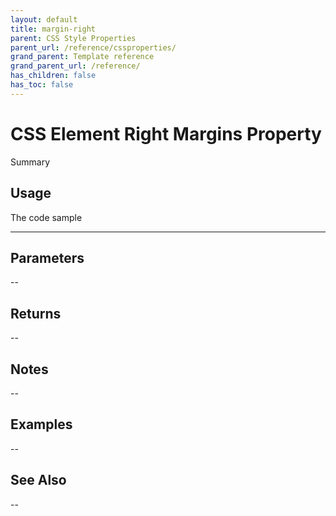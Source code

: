 ```yaml
---
layout: default
title: margin-right
parent: CSS Style Properties
parent_url: /reference/cssproperties/
grand_parent: Template reference
grand_parent_url: /reference/
has_children: false
has_toc: false
---
```


# CSS Element Right Margins Property

Summary

## Usage

 The code sample

---

## Parameters

--

## Returns 

--

## Notes


-- 

## Examples


--


## See Also


--

